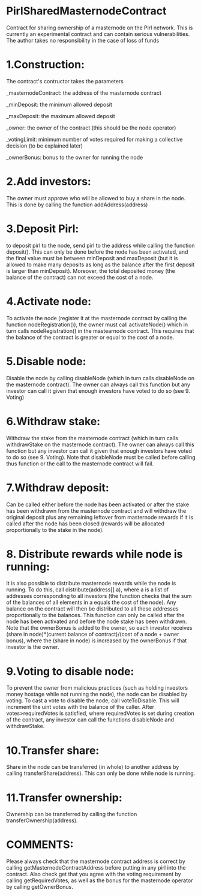 # PirlSharedMasternodeContract
Contract for sharing ownership of a masternode on the Pirl network. This is currently an experimental contract and can contain serious vulnerabilities. The author takes no responsibility in the case of loss of funds

# 1.Construction:
The contract's contructor takes the parameters

_masternodeContract: the address of the masternode contract

_minDeposit: the minimum allowed deposit

_maxDeposit: the maximum allowed deposit

_owner: the owner of the contract (this should be the node operator)

_votingLimit: minimum number of votes required for making a collective decision (to be explained later)

_ownerBonus: bonus to the owner for running the node

# 2.Add investors:
The owner must approve who will be allowed to buy a share in the node. This is done by calling the function addAddress(address)

# 3.Deposit Pirl:
to deposit pirl to the node, send pirl to the address while calling the function deposit(). This can only be done before the node has been activated, and the final value must be between minDeposit and maxDeposit (but it is allowed to make many deposits as long as the balance after the first deposit is larger than minDeposit). Moreover, the total deposited money (the balance of the contract) can not exceed the cost of a node.

# 4.Activate node:
To activate the node (register it at the masternode contract by calling the function nodeRegistration()), the owner must call activateNode() which in turn calls nodeRegistration() in the mastearnode contract. This requires that the balance of the contract is greater or equal to the cost of a node.

# 5.Disable node:
Disable the node by calling disableNode (which in turn calls disableNode on the masternode contract). The owner can always call this function but any investor can call it given that enough investors have voted to do so (see 9. Voting)

# 6.Withdraw stake:
Withdraw the stake from the masternode contract (which in turn calls withdrawStake on the masternode contract). The owner can always call this function but any investor can call it given that enough investors have voted to do so (see 9. Voting). Note that disableNode must be called before calling thus function or the call to the masternode contract will fail.

# 7.Withdraw deposit:
Can be called either before the node has been activated or after the stake has been withdrawn from the masternode contract and will withdraw the original deposit plus any remaining leftover from masternode rewards if it is called after the node has been closed (rewards will be allocated proportionally to the stake in the node).

# 8. Distribute rewards while node is running:
It is also possible to distribute masternode rewards while the node is running. To do this, call distribute(address[] a), where a is a list of addresses corresponding to all investors (the function checks that the sum of the balances of all elements in a equals the cost of the node). Any balance on the contract will then be distributed to all these addresses proportionally to the balances. This function can only be called after the node has been activated and before the node stake has been withdrawn. Note that the ownerBonus is added to the owner, so each investor receives (share in node)*(current balance of contract)/(cost of a node + owner bonus), where the (share in node) is increased by the ownerBonus if that investor is the owner.

# 9.Voting to disable node:
To prevent the owner from malicious practices (such as holding investors money hostage while not running the node), the node can be disabled by voting. To cast a vote to disable the node, call voteToDisable. This will increment the uint votes with the balance of the caller. After votes>requiredVotes is satisfied, where requiredVotes is set during creation of the contract, any investor can call the functions disableNode and withdrawStake.

# 10.Transfer share:
Share in the node can be transferred (in whole) to another address by calling transferShare(address). This can only be done while node is running.

# 11.Transfer ownership:
Ownership can be transferred by calling the function transferOwnership(address).



# COMMENTS:
Please always check that the masternode contract address is correct by calling getMasternodeContractAddress before putting in any pirl into the contract. Also check get that you agree with the voting requirement by calling getRequiredVotes, as well as the bonus for the masternode operator by calling getOwnerBonus.




















